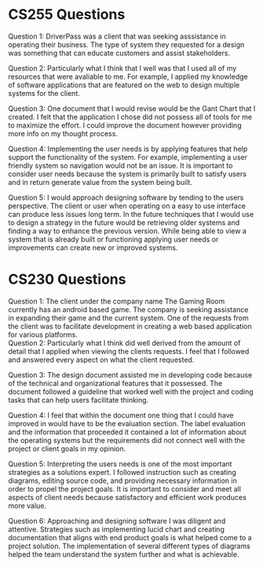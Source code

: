 # CS255 Questions 
Question 1: DriverPass was a client that was seeking asssistance in operating their business. The type of system they requested for a design was something that can educate customers and assist stakeholders.

Question 2: Particularly what I think that I well was that I used all of my resources that were avaliable to me. For example, I applied my knowledge of software applications that are featured on the web to design multiple systems for the client.

Question 3: One document that I would revise would be the Gant Chart that I created. I felt that the application I chose did not possess all of tools for me to maximize the effort. I could improve the document however providing more info on my thought process.

Question 4: Implementing the user needs is by applying features that help support the functionality of the system. For example, implementing a user friendly system so navigation would not be an issue. It is important to consider user needs because the system is primarily built to satisfy users and in return generate value from the system being built. 

Question 5: I would approach designing software by tending to the users perspective. The client or user when operating on a easy to use interface can produce less issues long term. In the future techniques that I would use to design a strategy in the future would be retrieving older systems and finding a way to enhance the previous version. While being able to view a system that is already built or functioning applying user needs or improvements can create new or improved systems.

# CS230 Questions
Question 1: The client under the company name The Gaming Room currently has an android based game. The company is seeking assistance in expanding their game and the current system. One of the requests from the client was to facilitate development in creating a web based application for various platforms.   
Question 2: Particularly what I think did well derived from the amount of detail that I applied when viewing the clients requests. I feel that I followed and answered every aspect on what the client requested.

Question 3: The design document assisted me in developing code because of the technical and organizational features that it possessed. The document followed a guideline that worked well with the project and coding tasks that can help users facilitate thinking. 

Question 4: I feel that within the document one thing that I could have improved in would have to be the evaluation section. The label evaluation and the information that proceeded it contained a lot of information about the operating systems but the requirements did not connect well with the project or client goals in my opinion.

Question 5: Interpreting the users needs is one of the most important strategies as a solutions expert. I followed instruction such as creating diagrams, editing source code, and providing necessary information in order to propel the project goals. It is important to consider and meet all aspects of client needs because satisfactory and efficient work produces more value. 

Question 6: Approaching and designing software I was diligent and attentive. Strategies such as implementing lucid chart and creating documentation that aligns with end product goals is what helped come to a project solution. The implementation of several different types of diagrams helped the team understand the system further and what is achievable. 
